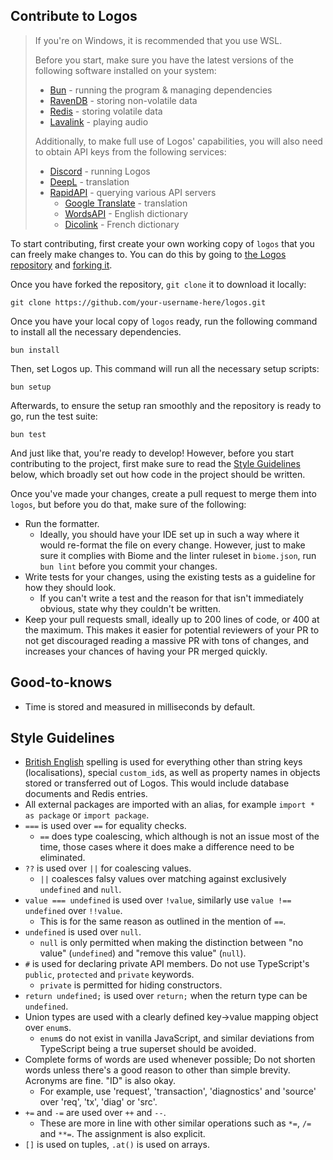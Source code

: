 ## Contribute to Logos

> If you're on Windows, it is recommended that you use WSL.
>
> Before you start, make sure you have the latest versions of the following software installed on your system:
> - [Bun](https://bun.sh/docs/installation) - running the program & managing dependencies
> - [RavenDB](https://ravendb.net/download) - storing non-volatile data
> - [Redis](https://redis.io/docs/install/install-redis/) - storing volatile data
> - [Lavalink](https://github.com/lavalink-devs/Lavalink/releases/latest) - playing audio
>
> Additionally, to make full use of Logos' capabilities, you will also need to obtain API keys from the following services:
> - [Discord](https://discord.com/developers/applications) - running Logos
> - [DeepL](https://www.deepl.com/pro#developer) - translation
> - [RapidAPI](https://rapidapi.com/hub) - querying various API servers
>   - [Google Translate](https://rapidapi.com/IRCTCAPI/api/google-translator9/) - translation
>   - [WordsAPI](https://rapidapi.com/dpventures/api/wordsapi/) - English dictionary
>   - [Dicolink](https://rapidapi.com/dicolink/api/dicolink/) - French dictionary

To start contributing, first create your own working copy of `logos` that you can freely make changes to. You can do this by going to [the Logos repository](https://github.com/vxern/logos) and [forking it](https://github.com/vxern/logos/fork).

Once you have forked the repository, `git clone` it to download it locally:
```
git clone https://github.com/your-username-here/logos.git
```

Once you have your local copy of `logos` ready, run the following command to install all the necessary dependencies.
```
bun install
```

Then, set Logos up. This command will run all the necessary setup scripts:
```
bun setup
```

Afterwards, to ensure the setup ran smoothly and the repository is ready to go, run the test suite:
```
bun test
```

And just like that, you're ready to develop! However, before you start contributing to the project, first make sure to read the [Style Guidelines](#style-guidelines) below, which broadly set out how code in the project should be written.

Once you've made your changes, create a pull request to merge them into `logos`, but before you do that, make sure of the following:
- Run the formatter.
  - Ideally, you should have your IDE set up in such a way where it would re-format the file on every change. However, just to make sure it complies with Biome and the linter ruleset in `biome.json`, run `bun lint` before you commit your changes.
- Write tests for your changes, using the existing tests as a guideline for how they should look.
  - If you can't write a test and the reason for that isn't immediately obvious, state why they couldn't be written.
- Keep your pull requests small, ideally up to 200 lines of code, or 400 at the maximum. This makes it easier for potential reviewers of your PR to not get discouraged reading a massive PR with tons of changes, and increases your chances of having your PR merged quickly.

## Good-to-knows

- Time is stored and measured in milliseconds by default.

## Style Guidelines

- <u>British English</u> spelling is used for everything other than string keys (localisations), special `custom_id`s, as well as property names in objects stored or transferred out of Logos. This would include database documents and Redis entries.
- All external packages are imported with an alias, for example `import * as package` or `import package`.
- `===` is used over `==` for equality checks.
  - `==` does type coalescing, which although is not an issue most of the time, those cases where it does make a difference need to be eliminated.
- `??` is used over `||` for coalescing values.
  - `||` coalesces falsy values over matching against exclusively `undefined` and `null`.
- `value === undefined` is used over `!value`, similarly use `value !== undefined` over `!!value`.
  - This is for the same reason as outlined in the mention of `==`.
- `undefined` is used over `null`.
  - `null` is only permitted when making the distinction between "no value" (`undefined`) and "remove this value" (`null`).
- `#` is used for declaring private API members. Do not use TypeScript's `public`, `protected` and `private` keywords.
  - `private` is permitted for hiding constructors.
- `return undefined;` is used over `return;` when the return type can be `undefined`.
- Union types are used with a clearly defined key->value mapping object over `enum`s.
  - `enum`s do not exist in vanilla JavaScript, and similar deviations from TypeScript being a true superset should be avoided.
- Complete forms of words are used whenever possible; Do not shorten words unless there's a good reason to other than simple brevity. Acronyms are fine. "ID" is also okay.
  - For example, use 'request', 'transaction', 'diagnostics' and 'source' over 'req', 'tx', 'diag' or 'src'.
- `+=` and `-=` are used over `++` and `--`.
  - These are more in line with other similar operations such as `*=`, `/=` and `**=`. The assignment is also explicit.
- `[]` is used on tuples, `.at()` is used on arrays.
